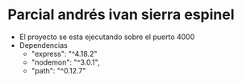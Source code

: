# Parcial andrés ivan sierra espinel

- El proyecto se esta ejecutando sobre el puerto 4000
- Dependencias 
    - "express": "^4.18.2"
    - "nodemon": "^3.0.1",
    - "path": "^0.12.7"